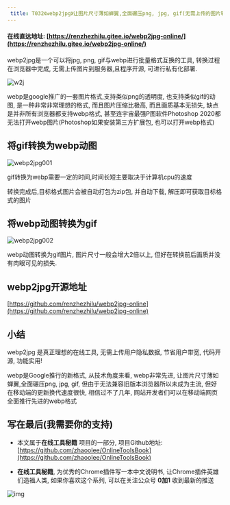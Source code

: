 ```yaml
---
 title: T032《webp2jpg》让图片尺寸薄如蝉翼,全面碾压png, jpg, gif(无需上传的图片转换器-简单、隐私)
---
```


####  在线直达地址: [https://renzhezhilu.gitee.io/webp2jpg-online/](https://renzhezhilu.gitee.io/webp2jpg-online/)



webp2jpg是一个可以将jpg, png, gif与webp进行批量格式互换的工具, 转换过程在浏览器中完成, 无需上传图片到服务器,且程序开源, 可进行私有化部署.



![w2j](https://www.v2fy.com/asset/0i/OnlineToolsBook/OnlineToolsBookMD/T032-webp2jog.assets/w2j.png)

webp是google推广的一套图片格式,支持类似png的透明度, 也支持类似gif的动图, 是一种非常非常理想的格式, 而且图片压缩比极高, 而且画质基本无损失, 缺点是并非所有浏览器都支持webp格式, 甚至连宇宙最强P图软件Photoshop 2020都无法打开webp图片(Photoshop如果安装第三方扩展包, 也可以打开webp格式)



## 将gif转换为webp动图



![webp2jpg001](https://www.v2fy.com/asset/0i/OnlineToolsBook/OnlineToolsBookMD/T032-webp2jog.assets/webp2jpg001.gif)





gif转换为webp需要一定的时间,时间长短主要取决于计算机cpu的速度

转换完成后,目标格式图片会被自动打包为zip包, 并自动下载, 解压即可获取目标格式的图片



## 将webp动图转换为gif



![webp2jpg002](https://www.v2fy.com/asset/0i/OnlineToolsBook/OnlineToolsBookMD/T032-webp2jog.assets/webp2jpg002.gif)







webp动图转换为gif图片, 图片尺寸一般会增大2倍以上, 但好在转换前后画质并没有肉眼可见的损失.



## webp2jpg开源地址



[https://github.com/renzhezhilu/webp2jpg-online](https://github.com/renzhezhilu/webp2jpg-online)



## 小结



webp2jpg 是真正理想的在线工具, 无需上传用户隐私数据, 节省用户带宽, 代码开源, 功能实用! 

webp是Google推行的新格式, 从技术角度来看, webp非常先进, 让图片尺寸薄如蝉翼,全面碾压png, jpg, gif, 但由于无法兼容旧版本浏览器所以未成为主流, 但好在移动端的更新换代速度很快, 相信过不了几年, 网站开发者们可以在移动端网页全面推行先进的webp格式





## 写在最后(我需要你的支持)

- 本文属于**在线工具秘籍** 项目的一部分, 项目Github地址: [https://github.com/zhaoolee/OnlineToolsBook](https://github.com/zhaoolee/OnlineToolsBook)

- **在线工具秘籍**, 为优秀的Chrome插件写一本中文说明书, 让Chrome插件英雄们造福人类, 如果你喜欢这个系列, 可以在关注公众号 **0加1** 收到最新的推送

![img](https://www.v2fy.com/asset/0i/OnlineToolsBook/OnlineToolsBookMD/T032-webp2jog.assets/jikemiji.png)

